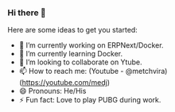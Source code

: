 ### Hi there 👋


Here are some ideas to get you started:

- 🔭 I’m currently working on ERPNext/Docker.
- 🌱 I’m currently learning Docker.
- 👯 I’m looking to collaborate on Ytube.
- 📫 How to reach me: (Youtube - @metchvira) (https://youtube.com/medj)
- 😄 Pronouns: He/His
- ⚡ Fun fact: Love to play PUBG during work.

